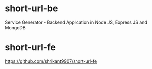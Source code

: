 # short-url-be
Service Generator - Backend Application in Node JS, Express JS and MongoDB

# short-url-fe
https://github.com/shrikant9907/short-url-fe
